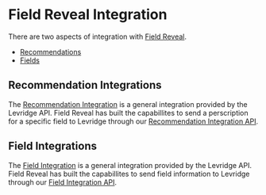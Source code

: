 # Field Reveal Integration

There are two aspects of integration with [Field Reveal](http://www.fieldreveal.com/).

- [Recommendations](Recommendation-Integration.md)
- [Fields](./Field-Integration.md)

## Recommendation Integrations
The [Recommendation Integration](./Recommendation-Integration.md) is a general integration provided by the Levridge API. 
Field Reveal has built the capabillites to send a perscription for a
specific field to Levridge through our [Recommendation Integration API](./Recommendation-Integration.md).

## Field Integrations
The [Field Integration](./Field-Integration.md) is a general integration provided by the Levridge API. 
Field Reveal has built the capabillites to send field information to Levridge through our 
[Field Integration API](./Field-Integration.md).
